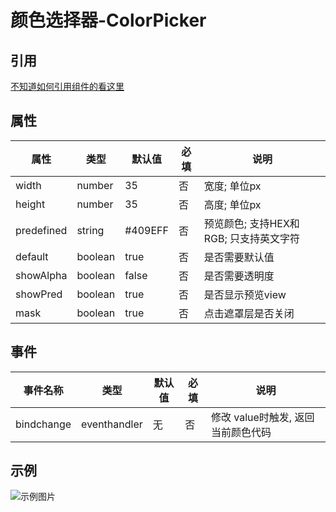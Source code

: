 # 颜色选择器-ColorPicker

## 引用

[不知道如何引用组件的看这里](../README.md)

## 属性 
属性   | 类型   | 默认值 | 必填| 说明
---    | ---   | ---    | --- | ---
width     | number| 35     | 否  | 宽度; 单位px  
height    | number | 35    | 否  | 高度; 单位px
predefined| string |#409EFF| 否  | 预览颜色; 支持HEX和RGB; 只支持英文字符
default   | boolean | true | 否  | 是否需要默认值
showAlpha | boolean | false| 否  | 是否需要透明度
showPred  | boolean | true | 否  | 是否显示预览view
mask      | boolean | true    | 否 | 点击遮罩层是否关闭


## 事件
事件名称     | 类型         | 默认值 |  必填 | 说明
---         | ---          |---    | ---  |---
bindchange  | eventhandler | 无    | 否   |修改 value时触发, 返回当前颜色代码


## 示例

![示例图片](https://img-blog.csdnimg.cn/20210227161551587.gif#pic_center)

